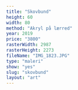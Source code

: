 ```yaml
---
title: "Skovbund"
height: 60
width: 80
method: "Akryl på lærred"
year: 2019
price: "3800"
rasterWidth: 2987
rasterHeight: 2273
fileName: "IMG_1823.JPG"
type: "maleri"
show: "yes"
slug: "skovbund"
layout: "art"
---
```

